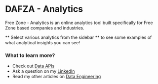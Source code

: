 # DAFZA - Analytics 
Free Zone - Analytics is an online analytics tool built specifically for
Free Zone based companies and industries.

** Select various analytics from the sidebar ** to see some examples of 
what analytical insights you can see!
### What to learn more?
- Check out [Data APIs](https://rapidapi.com/ggurjar333-Ihcu1gvzM24/api/companies-in-dubai-free-zones)
- Ask a question on my [LinkedIn](https://www.linkedin.com/in/ggurjarsocl/)
- Read my other articles on [Data Engineering](https://gauravgurjar.medium.com/)
